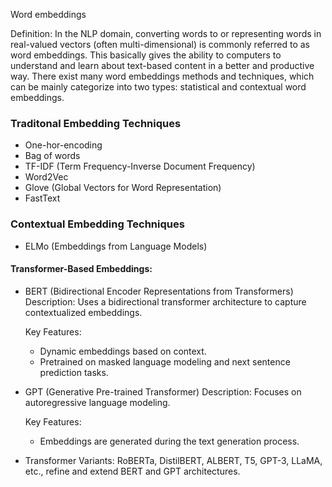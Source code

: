 
Word embeddings

Definition: In the NLP domain, converting words to or representing words in real-valued vectors (often multi-dimensional) is commonly referred to as word embeddings. This basically gives the ability to computers to understand and learn about text-based content in a better and productive way. There exist many word embeddings methods and techniques, which can be mainly categorize into two types: statistical and contextual word embeddings.

### Traditonal Embedding Techniques

- One-hor-encoding
- Bag of words
- TF-IDF (Term Frequency-Inverse Document Frequency)
- Word2Vec
- Glove (Global Vectors for Word Representation)
- FastText

### Contextual Embedding Techniques

- ELMo (Embeddings from Language Models)

#### Transformer-Based Embeddings:

- BERT (Bidirectional Encoder Representations from Transformers)
    Description: Uses a bidirectional transformer architecture to capture contextualized embeddings.
    
    Key Features: 
    - Dynamic embeddings based on context.
    - Pretrained on masked language modeling and next sentence prediction tasks.

- GPT (Generative Pre-trained Transformer)
    Description: Focuses on autoregressive language modeling.
    
    Key Features:
    - Embeddings are generated during the text generation process.

- Transformer Variants: RoBERTa, DistilBERT, ALBERT, T5, GPT-3, LLaMA, etc., refine and extend BERT and GPT architectures.